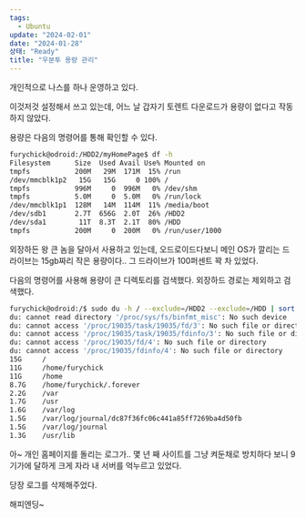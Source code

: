 ```yaml
---
tags:
  - Ubuntu
update: "2024-02-01"
date: "2024-01-28"
상태: "Ready"
title: "우분투 용량 관리"
---
```

개인적으로 나스를 하나 운영하고 있다. 

이것저것 설정해서 쓰고 있는데, 어느 날 갑자기 토렌트 다운로드가 용량이 없다고 작동하지 않았다. 

용량은 다음의 명령어를 통해 확인할 수 있다. 

```bash
furychick@odroid:/HDD2/myHomePage$ df -h
Filesystem      Size  Used Avail Use% Mounted on
tmpfs           200M   29M  171M  15% /run
/dev/mmcblk1p2   15G   15G     0 100% /
tmpfs           996M     0  996M   0% /dev/shm
tmpfs           5.0M     0  5.0M   0% /run/lock
/dev/mmcblk1p1  128M   14M  114M  11% /media/boot
/dev/sdb1       2.7T  656G  2.0T  26% /HDD2
/dev/sda1        11T  8.3T  2.1T  80% /HDD
tmpfs           200M     0  200M   0% /run/user/1000
```

외장하든 왕 큰 놈을 달아서 사용하고 있는데, 오드로이드다보니 메인 OS가 깔리는 드라이브는 15gb짜리 작은 용량이다.. 그 드라이브가 100퍼센트 꽉 차 있었다. 

다음의 명령어를 사용해 용량이 큰 디렉토리를 검색했다. 외장하드 경로는 제외하고 검색했다. 

```bash
furychick@odroid:/$ sudo du -h / --exclude=/HDD2 --exclude=/HDD | sort -hr | head -n 10
du: cannot read directory '/proc/sys/fs/binfmt_misc': No such device
du: cannot access '/proc/19035/task/19035/fd/3': No such file or directory
du: cannot access '/proc/19035/task/19035/fdinfo/3': No such file or directory
du: cannot access '/proc/19035/fd/4': No such file or directory
du: cannot access '/proc/19035/fdinfo/4': No such file or directory
15G     /
11G     /home/furychick
11G     /home
8.7G    /home/furychick/.forever
2.2G    /var
1.7G    /usr
1.6G    /var/log
1.5G    /var/log/journal/dc87f36fc06c441a85ff7269ba4d50fb
1.5G    /var/log/journal
1.3G    /usr/lib
```

아~ 개인 홈페이지를 돌리는 로그가.. 몇 년 째 사이트를 그냥 켜둔채로 방치하다 보니 9기가에 달하게 크게 자라 내 서버를 억누르고 있었다. 

당장 로그를 삭제해주었다. 

해피엔딩~



